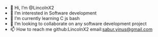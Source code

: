 - 👋 Hi, I’m @LincolnX2
- 👀 I’m interested in Software development
- 🌱 I’m currently learning C js bash 
- 💞️ I’m looking to collaborate on any software development project
- 📫 How to reach me github:LincolnX2 email:sabur.yinus@gmail.com

<!---
LincolnX2/LincolnX2 is a ✨ special ✨ repository because its `README.md` (this file) appears on your GitHub profile.
You can click the Preview link to take a look at your changes.
--->
